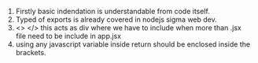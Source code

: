 1) Firstly basic indendation is understandable from code itself.
2) Typed of exports is already covered in nodejs sigma web dev.
3) <> </> this acts as div where we have to include when more than .jsx file need to be include in app.jsx
4) using any javascript variable inside return should be enclosed inside the brackets.